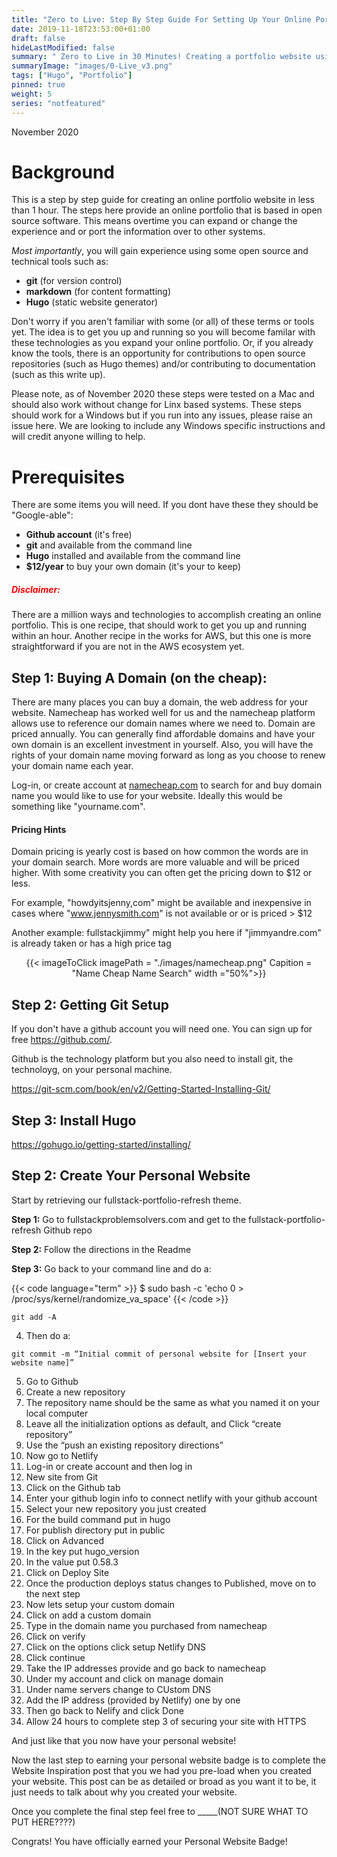 ```yaml
---
title: "Zero to Live: Step By Step Guide For Setting Up Your Online Portfolio"
date: 2019-11-18T23:53:00+01:00
draft: false
hideLastModified: false
summary: " Zero to Live in 30 Minutes! Creating a portfolio website using your own domain and Hugo."
summaryImage: "images/0-Live_v3.png"
tags: ["Hugo", "Portfolio"]
pinned: true
weight: 5
series: "notfeatured"
---
```


November 2020

# Background

This is a step by step guide for creating an online portfolio website in less than 1 hour. The steps here provide an online portfolio that is based in open source software.  This means overtime you can expand or change the experience and or port the information over to other systems. 

*Most importantly*, you will gain experience using some open source and technical tools such as:

- **git**  (for version control)
- **markdown** (for content formatting)
- **Hugo**  (static website generator)

Don't worry if you aren't familiar with some (or all) of these terms or tools yet. The idea is to get you up and running so you will become familar with these technologies as you expand your online portfolio. Or, if you already know the tools, there is an opportunity for contributions to open source repositories (such as Hugo themes) and/or contributing to documentation (such as this write up).

 
Please note, as of November 2020 these steps were tested on a Mac and should also work without change for Linx based systems. These steps should work for a Windows but if you run into any issues, please raise an issue here. We are looking to include any Windows specific instructions and will credit anyone willing to help. 

# Prerequisites

There are some items you will need. If you dont have these they should be "Google-able":

- **Github account** (it's free)
- **git** and available from the command line
- **Hugo** installed and available from the command line
- **$12/year** to buy your own domain (it's your to keep)


##### <span style="color:red">Disclaimer:<span>

There are a million ways and technologies to accomplish creating an online portfolio. This is one recipe, that should work to get you up and running within an hour. Another recipe in the works for AWS, but this one is more straightforward if you are not in the AWS ecosystem yet. 


## Step 1: Buying A Domain (on the cheap):

There are many places you can buy a domain, the web address for your website. Namecheap has worked well for us and the namecheap platform allows use to reference our domain names where we need to.  Domain are priced annually. You can generally find affordable domains and have your own domain is an excellent investment in yourself. Also, you will have the rights of your domain name moving forward as long as you choose to renew your domain name each year.

Log-in, or create account at  [namecheap.com](https://www.namecheap.com/) to search for and buy domain name you would like to use for your website. Ideally this would be something like "yourname.com".


#### Pricing Hints

Domain pricing is yearly cost is based on how common the words are in your domain search. More words are more valuable and will be priced higher. With some creativity you can often get the pricing down to $12 or less.

For example, "howdyitsjenny,com" might be available and inexpensive in cases where  "www.jennysmith.com" is not available or or is priced > $12

Another example: fullstackjimmy" might help you here if  "jimmyandre.com" is already taken or has a high price tag
 
<center>{{< imageToClick imagePath = "./images/namecheap.png" Capition = "Name Cheap Name Search"  width ="50%">}}</center>


## Step 2: Getting Git Setup

If you don't have a github account you will need one. You can sign up for free https://github.com/.

Github is the technology platform but you also need to install git, the technoloyg, on your personal machine.

https://git-scm.com/book/en/v2/Getting-Started-Installing-Git/

## Step 3: Install Hugo

https://gohugo.io/getting-started/installing/

## Step 2: Create Your Personal Website


Start by retrieving our fullstack-portfolio-refresh theme.

**Step 1:** Go to fullstackproblemsolvers.com and get to the fullstack-portfolio-refresh Github repo

**Step 2:** Follow the directions in the Readme

**Step 3:** Go back to your command line and do a:


{{< code language="term" >}}
$ sudo bash -c 'echo 0 > /proc/sys/kernel/randomize_va_space'
{{< /code >}}


```
git add -A
```
4. Then do a:
```
git commit -m “Initial commit of personal website for [Insert your website name]”
```
5. Go to Github
6. Create a new repository
7. The repository name should be the same as what you named it on your local computer
8. Leave all the initialization options as default, and Click “create repository”
9. Use the “push an existing repository directions”
10. Now go to Netlify
11. Log-in or create account and then log in
12. New site from Git
13. Click on the Github tab
14. Enter your github login info to connect netlify with your github account
15. Select your new repository you just created
16. For the build command put in hugo
17. For publish directory put in public
18. Click on Advanced
19. In the key put hugo_version
20. In the value put 0.58.3
21. Click on Deploy Site
22. Once the production deploys status changes to Published, move on to the next step
23. Now lets setup your custom domain
24. Click on add a custom domain
25. Type in the domain name you purchased from namecheap
26. Click on verify
27. Click on the options click setup Netlify DNS
28. Click continue
29. Take the IP addresses provide and go back to namecheap
30. Under my account  and click on manage domain
31. Under name servers change to CUstom DNS
32. Add the IP address (provided by Netlify) one by one
33. Then go back to Nelify and click Done
34. Allow 24 hours to complete step 3 of securing your site with  HTTPS

And just like that you now have your personal website!

Now the last step to earning your personal website badge is to complete the Website Inspiration post that you we had you pre-load when you created your website. This post can be as detailed or broad as you want it to be, it just needs to talk about why you created your website. 

Once you complete the final step feel free to _____(NOT SURE WHAT TO PUT HERE????)

Congrats! You have officially earned your Personal Website Badge!

